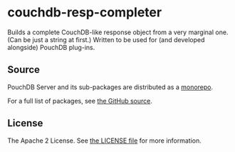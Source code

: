 couchdb-resp-completer
======================

Builds a complete CouchDB-like response object from a very marginal one.
(Can be just a string at first.) Written to be used for (and developed
alongside) PouchDB plug-ins.

Source
------

PouchDB Server and its sub-packages are distributed as a [monorepo](https://github.com/babel/babel/blob/master/doc/design/monorepo.md).

For a full list of packages, see [the GitHub source](https://github.com/pouchdb/pouchdb-server/tree/master/packages/node_modules).

License
-------

The Apache 2 License. See [the LICENSE file](https://github.com/pouchdb/pouchdb-server/blob/master/LICENSE) for more information.
